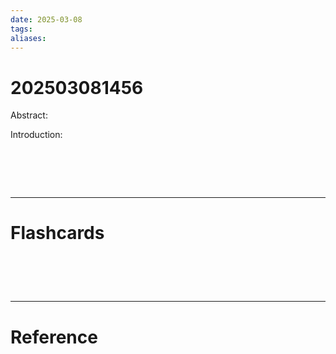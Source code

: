 ```yaml
---
date: 2025-03-08
tags: 
aliases:
---
```

# 202503081456

Abstract:

Introduction:


# ‌
---
# Flashcards


# ‌
---
# Reference

